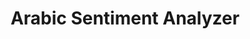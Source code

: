 ---
types: "word"

title: "Arabic Sentiment Analyzer"

categories: ['']

tags: ['Arabic', 'Sentiment', 'Analyzer']

arabic: 'نظام تحليل المشاعر العربية'

arexps: []

enwords: ['Arabic Sentiment Analyzer']

enexps: []

arlexicons: 'ن'

enlexicons: 'A'

authors: ['Ruqayya Roshdy']

translators: ['']

citations: 'تطبيقات الذكاء الاصطناعي في خدمة اللغة العربية'

sources: 'مركز الملك عبدالله بن عبدالعزيز الدولي لخدمة اللغة العربية'

word: "true"

slug: ""
---